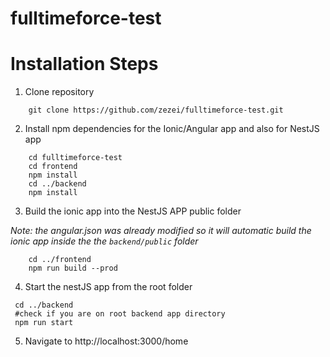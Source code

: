 ﻿# fulltimeforce-test

# Installation Steps

1. Clone repository
```
    git clone https://github.com/zezei/fulltimeforce-test.git

```

2. Install npm dependencies for the Ionic/Angular app and also for NestJS app
```
    cd fulltimeforce-test
    cd frontend
    npm install
    cd ../backend
    npm install
```

3. Build the ionic app into the NestJS APP public folder

*Note: the angular.json was already modified so it will automatic build the ionic app inside the the ```backend/public``` folder*

```
    cd ../frontend
    npm run build --prod
```

4. Start the nestJS app from the root folder

```
 cd ../backend
 #check if you are on root backend app directory
 npm run start 
```

5. Navigate to http://localhost:3000/home
